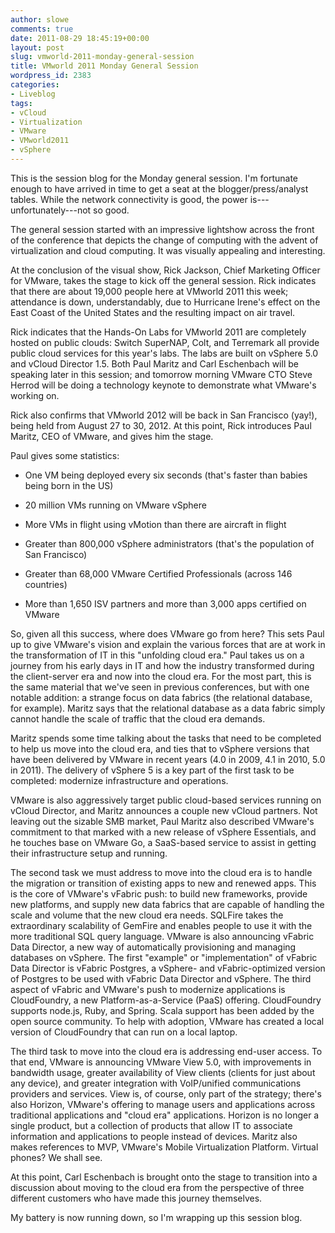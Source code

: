 ```yaml
---
author: slowe
comments: true
date: 2011-08-29 18:45:19+00:00
layout: post
slug: vmworld-2011-monday-general-session
title: VMworld 2011 Monday General Session
wordpress_id: 2383
categories:
- Liveblog
tags:
- vCloud
- Virtualization
- VMware
- VMworld2011
- vSphere
---
```


This is the session blog for the Monday general session. I'm fortunate enough to have arrived in time to get a seat at the blogger/press/analyst tables. While the network connectivity is good, the power is---unfortunately---not so good.

The general session started with an impressive lightshow across the front of the conference that depicts the change of computing with the advent of virtualization and cloud computing. It was visually appealing and interesting.

At the conclusion of the visual show, Rick Jackson, Chief Marketing Officer for VMware, takes the stage to kick off the general session. Rick indicates that there are about 19,000 people here at VMworld 2011 this week; attendance is down, understandably, due to Hurricane Irene's effect on the East Coast of the United States and the resulting impact on air travel.

Rick indicates that the Hands-On Labs for VMworld 2011 are completely hosted on public clouds: Switch SuperNAP, Colt, and Terremark all provide public cloud services for this year's labs. The labs are built on vSphere 5.0 and vCloud Director 1.5. Both Paul Maritz and Carl Eschenbach will be speaking later in this session; and tomorrow morning VMware CTO Steve Herrod will be doing a technology keynote to demonstrate what VMware's working on.

Rick also confirms that VMworld 2012 will be back in San Francisco (yay!), being held from August 27 to 30, 2012. At this point, Rick introduces Paul Maritz, CEO of VMware, and gives him the stage.

Paul gives some statistics:

* One VM being deployed every six seconds (that's faster than babies being born in the US)

* 20 million VMs running on VMware vSphere

* More VMs in flight using vMotion than there are aircraft in flight

* Greater than 800,000 vSphere administrators (that's the population of San Francisco)

* Greater than 68,000 VMware Certified Professionals (across 146 countries)

* More than 1,650 ISV partners and more than 3,000 apps certified on VMware

So, given all this success, where does VMware go from here? This sets Paul up to give VMware's vision and explain the various forces that are at work in the transformation of IT in this "unfolding cloud era." Paul takes us on a journey from his early days in IT and how the industry transformed during the client-server era and now into the cloud era. For the most part, this is the same material that we've seen in previous conferences, but with one notable addition: a strange focus on data fabrics (the relational database, for example). Maritz says that the relational database as a data fabric simply cannot handle the scale of traffic that the cloud era demands.

Maritz spends some time talking about the tasks that need to be completed to help us move into the cloud era, and ties that to vSphere versions that have been delivered by VMware in recent years (4.0 in 2009, 4.1 in 2010, 5.0 in 2011). The delivery of vSphere 5 is a key part of the first task to be completed: modernize infrastructure and operations.

VMware is also aggressively target public cloud-based services running on vCloud Director, and Maritz announces a couple new vCloud partners. Not leaving out the sizable SMB market, Paul Maritz also described VMware's commitment to that marked with a new release of vSphere Essentials, and he touches base on VMware Go, a SaaS-based service to assist in getting their infrastructure setup and running.

The second task we must address to move into the cloud era is to handle the migration or transition of existing apps to new and renewed apps. This is the core of VMware's vFabric push: to build new frameworks, provide new platforms, and supply new data fabrics that are capable of handling the scale and volume that the new cloud era needs. SQLFire takes the extraordinary scalability of GemFire and enables people to use it with the more traditional SQL query language. VMware is also announcing vFabric Data Director, a new way of automatically provisioning and managing databases on vSphere. The first "example" or "implementation" of vFabric Data Director is vFabric Postgres, a vSphere- and vFabric-optimized version of Postgres to be used with vFabric Data Director and vSphere. The third aspect of vFabric and VMware's push to modernize applications is CloudFoundry, a new Platform-as-a-Service (PaaS) offering. CloudFoundry supports node.js, Ruby, and Spring. Scala support has been added by the open source community. To help with adoption, VMware has created a local version of CloudFoundry that can run on a local laptop.

The third task to move into the cloud era is addressing end-user access. To that end, VMware is announcing VMware View 5.0, with improvements in bandwidth usage, greater availability of View clients (clients for just about any device), and greater integration with VoIP/unified communications providers and services. View is, of course, only part of the strategy; there's also Horizon, VMware's offering to manage users and applications across traditional applications and "cloud era" applications. Horizon is no longer a single product, but a collection of products that allow IT to associate information and applications to people instead of devices. Maritz also makes references to MVP, VMware's Mobile Virtualization Platform. Virtual phones? We shall see.

At this point, Carl Eschenbach is brought onto the stage to transition into a discussion about moving to the cloud era from the perspective of three different customers who have made this journey themselves.

My battery is now running down, so I'm wrapping up this session blog.
